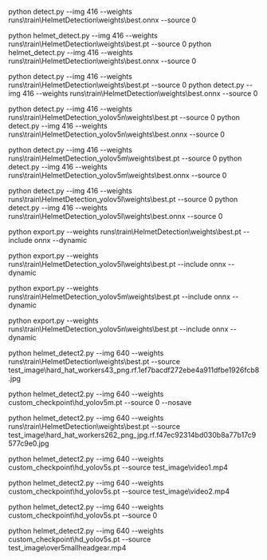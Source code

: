 

python detect.py --img 416 --weights runs\train\HelmetDetection\weights\best.onnx --source 0

python helmet_detect.py --img 416 --weights runs\train\HelmetDetection\weights\best.pt --source 0
python helmet_detect.py --img 416 --weights runs\train\HelmetDetection\weights\best.onnx --source 0

python detect.py --img 416 --weights runs\train\HelmetDetection\weights\best.pt --source 0
python detect.py --img 416 --weights runs\train\HelmetDetection\weights\best.onnx --source 0

python detect.py --img 416 --weights runs\train\HelmetDetection_yolov5n\weights\best.pt --source 0
python detect.py --img 416 --weights runs\train\HelmetDetection_yolov5n\weights\best.onnx --source 0

python detect.py --img 416 --weights runs\train\HelmetDetection_yolov5m\weights\best.pt --source 0
python detect.py --img 416 --weights runs\train\HelmetDetection_yolov5m\weights\best.onnx --source 0

python detect.py --img 416 --weights runs\train\HelmetDetection_yolov5l\weights\best.pt --source 0
python detect.py --img 416 --weights runs\train\HelmetDetection_yolov5l\weights\best.onnx --source 0

python export.py --weights runs\train\HelmetDetection\weights\best.pt --include onnx --dynamic

python export.py --weights runs\train\HelmetDetection_yolov5l\weights\best.pt --include onnx --dynamic

python export.py --weights runs\train\HelmetDetection_yolov5m\weights\best.pt --include onnx --dynamic

python export.py --weights runs\train\HelmetDetection_yolov5n\weights\best.pt --include onnx --dynamic

python helmet_detect2.py --img 640 --weights runs\train\HelmetDetection\weights\best.pt --source test_image\hard_hat_workers43_png.rf.1ef7bacdf272ebe4a911dfbe1926fcb8.jpg

python helmet_detect2.py --img 640 --weights custom_checkpoint\hd_yolov5m.pt --source 0 --nosave


python helmet_detect2.py --img 640 --weights runs\train\HelmetDetection\weights\best.pt --source test_image\hard_hat_workers262_png_jpg.rf.f47ec92314bd030b8a77b17c9577c9e0.jpg

python helmet_detect2.py --img 640 --weights custom_checkpoint\hd_yolov5s.pt --source test_image\video1.mp4

python helmet_detect2.py --img 640 --weights custom_checkpoint\hd_yolov5s.pt --source test_image\video2.mp4

python helmet_detect2.py --img 640 --weights custom_checkpoint\hd_yolov5s.pt --source 0

python helmet_detect2.py --img 640 --weights custom_checkpoint\hd_yolov5s.pt --source test_image\over5mallheadgear.mp4